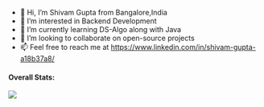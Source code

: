 - 👋 Hi, I’m Shivam Gupta from Bangalore,India
- 👀 I’m interested in Backend Development
- 🌱 I’m currently learning DS-Algo along with Java
- 💞️ I’m looking to collaborate on open-source projects
- 📫 Feel free to reach me at https://www.linkedin.com/in/shivam-gupta-a18b37a8/

<h4>Overall Stats:</h4>
<img align="center" src="https://github-readme-stats.vercel.app/api?username=G-Shiv&show_icons=true&theme=nightowl">

<!---
G-Shiv/G-Shiv is a ✨ special ✨ repository because its `README.md` (this file) appears on your GitHub profile.
You can click the Preview link to take a look at your changes.
--->
